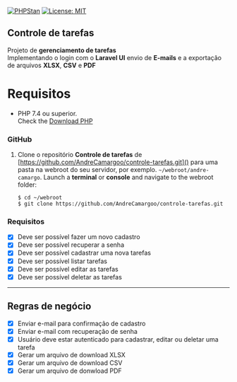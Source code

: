 [![PHPStan](https://img.shields.io/badge/PHPStan-enabled-brightgreen.svg?style=flat)](https://github.com/phpstan/phpstan)
[![License: MIT](https://img.shields.io/badge/License-MIT-yellow.svg)](https://opensource.org/licenses/MIT)

## Controle de tarefas

Projeto de **gerenciamento de tarefas**  
Implementando o login com o **Laravel UI** envio de **E-mails** e a exportação de arquivos **XLSX**, **CSV** e **PDF**

# Requisitos

- PHP 7.4 ou superior.  
Check the [Download PHP](https://www.php.net/downloads.php)

### GitHub

1. Clone o repositório **Controle de tarefas** de [https://github.com/AndreCamargoo/controle-tarefas.git]() para uma pasta na webroot do seu servidor, por exemplo. `~/webroot/andre-camargo`. Launch a **terminal** or **console** and navigate to the webroot folder:
   ```
   $ cd ~/webroot
   $ git clone https://github.com/AndreCamargoo/controle-tarefas.git

### Requisitos

- [x] Deve ser possível fazer um novo cadastro
- [x] Deve ser possível recuperar a senha
- [x] Deve ser possível cadastrar uma nova tarefas
- [x] Deve ser possível listar tarefas
- [x] Deve ser possível editar as tarefas
- [x] Deve ser possível deletar as tarefas

---

## Regras de negócio

- [x] Enviar e-mail para confirmação de cadastro
- [x] Enviar e-mail com recuperação de senha
- [x] Usuário deve estar autenticado para cadastrar, editar ou deletar uma tarefa
- [x] Gerar um arquivo de download XLSX
- [x] Gerar um arquivo de download CSV
- [x] Gerar um arquivo de donwload PDF
